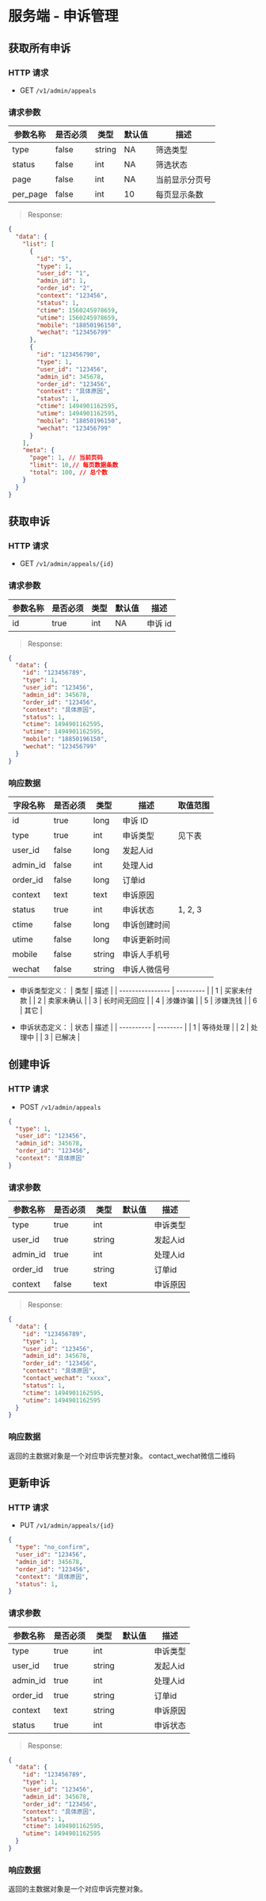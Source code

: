 # 服务端 - 申诉管理
## 获取所有申诉

### HTTP 请求

- GET `/v1/admin/appeals`

### 请求参数

| 参数名称  | 是否必须 | 类型   | 默认值 | 描述 
| -------- | ------- | ------ | ----- | -----------
| type     | false   | string | NA    | 筛选类型
| status   | false   | int    | NA    | 筛选状态
| page     | false   | int    | NA    | 当前显示分页号
| per_page | false   | int    | 10    | 每页显示条数

> Response:

```json
{  
  "data": {
    "list": [
      {
        "id": "5",
        "type": 1,
        "user_id": "1",
        "admin_id": 1,
        "order_id": "2",
        "context": "123456",
        "status": 1,
        "ctime": 1560245978659,
        "utime": 1560245978659,
        "mobile": "18850196150",
        "wechat": "123456799"
      },
      {
        "id": "123456790",
        "type": 1,
        "user_id": "123456",
        "admin_id": 345678,
        "order_id": "123456",
        "context": "具体原因",
        "status": 1,
        "ctime": 1494901162595,
        "utime": 1494901162595,
		"mobile": "18850196150",
        "wechat": "123456799"
      }
    ],
    "meta": {
      "page": 1, // 当前页码
      "limit": 10,// 每页数据条数
      "total": 100, // 总个数
    }
  }
}
```

## 获取申诉

### HTTP 请求

- GET `/v1/admin/appeals/{id}`

### 请求参数

| 参数名称 | 是否必须 | 类型   | 默认值 | 描述 
| ------- | ------- | ------ | ----- | -----------
| id      | true    | int    | NA    | 申诉 id

> Response:

```json
{  
  "data": {
    "id": "123456789",
    "type": 1,
    "user_id": "123456",
    "admin_id": 345678,
    "order_id": "123456",
    "context": "具体原因",
    "status": 1,
    "ctime": 1494901162595,
    "utime": 1494901162595,
	"mobile": "18850196150",
    "wechat": "123456799"
  }
}
```

### 响应数据

| 字段名称   | 是否必须 | 类型   | 描述       | 取值范围 |
| --------- | ------- | ------ | ---------- | ------- |
| id        | true    | long   | 申诉 ID    |         |
| type      | true    | int | 申诉类型    | 见下表    |
| user_id   | false   | long   | 发起人id    |         |
| admin_id  | false   | int   | 处理人id    |         |
| order_id  | false   | long   | 订单id      |         |
| context    | text   | text   | 申诉原因     |         |
| status    | true    | int | 申诉状态     | 1, 2, 3 |
| ctime     | false   | long   | 申诉创建时间  |         |
| utime     | false   | long   | 申诉更新时间  |         |
| mobile    | false   | string | 申诉人手机号  |         |
| wechat     | false   | string | 申诉人微信号  |         |

- 申诉类型定义：
| 类型             | 描述       |
| ---------------- | --------- |
| 1          | 买家未付款 |
| 2          | 卖家未确认 |
| 3          | 长时间无回应 |
| 4          | 涉嫌诈骗   |
| 5          | 涉嫌洗钱   |
| 6          | 其它      |

- 申诉状态定义：
| 状态        | 描述     |
| ---------- | -------- |
| 1    | 等待处理 |
| 2    | 处理中   |
| 3    | 已解决   |

## 创建申诉

### HTTP 请求

- POST `/v1/admin/appeals`

```json
{
  "type": 1,
  "user_id": "123456",
  "admin_id": 345678,
  "order_id": "123456",
  "context": "具体原因"
}
```

### 请求参数

| 参数名称     | 是否必须 | 类型   | 默认值 | 描述 
| ----------- | ------- | ------ | ------ | -----------
| type        | true    | int    |         | 申诉类型
| user_id     | true    | string |         | 发起人id
| admin_id    | true    | int    |         | 处理人id
| order_id    | true    | string |         | 订单id
| context     | false   | text   |         | 申诉原因

> Response:

```json
{  
  "data": {
    "id": "123456789",
    "type": 1,
    "user_id": "123456",
    "admin_id": 345678,
    "order_id": "123456",
    "context": "具体原因",
	"contact_wechat": "xxxx", 
    "status": 1,
    "ctime": 1494901162595,
    "utime": 1494901162595
  }
}
```

### 响应数据
返回的主数据对象是一个对应申诉完整对象。
contact_wechat微信二维码
## 更新申诉

### HTTP 请求

- PUT `/v1/admin/appeals/{id}`

```json
{
  "type": "no_confirm",
  "user_id": "123456",
  "admin_id": 345678,
  "order_id": "123456",
  "context": "具体原因",
  "status": 1,
}
```

### 请求参数

| 参数名称     | 是否必须 | 类型   | 默认值 | 描述 
| ----------- | ------- | ------ | ------ | -----------
| type        | true    | int    |        | 申诉类型
| user_id     | true    | string |        | 发起人id
| admin_id    | true    | int    |        | 处理人id
| order_id    | true    | string |        | 订单id
| context     | text    | string |        | 申诉原因
| status      | true    | int    |        | 申诉状态

> Response:

```json
{  
  "data": {
    "id": "123456789",
    "type": 1,
    "user_id": "123456",
    "admin_id": 345678,
    "order_id": "123456",
    "context": "具体原因",
    "status": 1,
    "ctime": 1494901162595,
    "utime": 1494901162595
  }
}
```

### 响应数据
返回的主数据对象是一个对应申诉完整对象。
